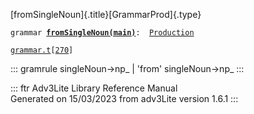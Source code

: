 [fromSingleNoun]{.title}[GrammarProd]{.type}

`grammar `**[`fromSingleNoun(main)`](../object/fromSingleNoun(main).html)**` :   `[`Production`](../object/Production.html)

[`grammar.t`](../file/grammar.t.html)`[`[`270`](../source/grammar.t.html#270)`]`

::: gramrule
singleNoun-\>np\_ \| \'from\' singleNoun-\>np\_
:::

::: ftr
Adv3Lite Library Reference Manual\
Generated on 15/03/2023 from adv3Lite version 1.6.1
:::
